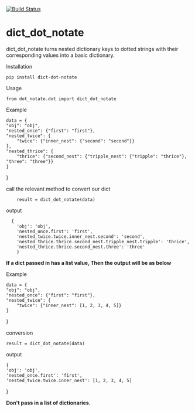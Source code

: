 [![Build Status](https://travis-ci.org/kenneth051/dict-dot-notate.svg?branch=develop)](https://travis-ci.org/kenneth051/dict-dot-notate)

# dict_dot_notate

dict_dot_notate turns nested dictionary keys to dotted strings with their corresponding values into a basic dictionary. 

Installation

    pip install dict-dot-notate
            
Usage

    from dot_notate.dot import dict_dot_notate

Example

    data = {
    "obj": "obj",
    "nested_once": {"first": "first"},
    "nested_twice": {
        "twice": {"inner_nest": {"second": "second"}}
    },
    "nested_thrice": {
        "thrice": {"second_nest": {"tripple_nest": {"tripple": "thrice"}, "three": "three"}}
    }
}

call the relevant method to convert our dict 

        result = dict_dot_notate(data)

output


      {
        'obj': 'obj',
        'nested_once.first': 'first',
        'nested_twice.twice.inner_nest.second': 'second',
        'nested_thrice.thrice.second_nest.tripple_nest.tripple': 'thrice', 
        'nested_thrice.thrice.second_nest.three': 'three'
        }

**If a dict passed in has a list value, Then the output will be as below**

Example

    data = {
    "obj": "obj",
    "nested_once": {"first": "first"},
    "nested_twice": {
        "twice": {"inner_nest": [1, 2, 3, 4, 5]}
    }
}
    
conversion

    result = dict_dot_notate(data)

output

    {
    'obj': 'obj',
    'nested_once.first': 'first',
    'nested_twice.twice.inner_nest': [1, 2, 3, 4, 5]
}


**Don't pass in a list of dictionaries.**

